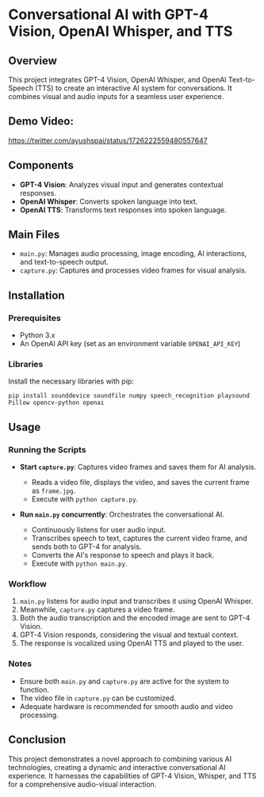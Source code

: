# Conversational AI with GPT-4 Vision, OpenAI Whisper, and TTS

## Overview
This project integrates GPT-4 Vision, OpenAI Whisper, and OpenAI Text-to-Speech (TTS) to create an interactive AI system for conversations. It combines visual and audio inputs for a seamless user experience.

## Demo Video: 
https://twitter.com/ayushspai/status/1726222559480557647

## Components
- **GPT-4 Vision**: Analyzes visual input and generates contextual responses.
- **OpenAI Whisper**: Converts spoken language into text.
- **OpenAI TTS**: Transforms text responses into spoken language.

## Main Files
- `main.py`: Manages audio processing, image encoding, AI interactions, and text-to-speech output.
- `capture.py`: Captures and processes video frames for visual analysis.

## Installation

### Prerequisites
- Python 3.x
- An OpenAI API key (set as an environment variable `OPENAI_API_KEY`)

### Libraries
Install the necessary libraries with pip:
```
pip install sounddevice soundfile numpy speech_recognition playsound Pillow opencv-python openai
```

## Usage

### Running the Scripts
- **Start `capture.py`**: Captures video frames and saves them for AI analysis.
  - Reads a video file, displays the video, and saves the current frame as `frame.jpg`.
  - Execute with `python capture.py`.

- **Run `main.py` concurrently**: Orchestrates the conversational AI.
  - Continuously listens for user audio input.
  - Transcribes speech to text, captures the current video frame, and sends both to GPT-4 for analysis.
  - Converts the AI's response to speech and plays it back.
  - Execute with `python main.py`.

### Workflow
1. `main.py` listens for audio input and transcribes it using OpenAI Whisper.
2. Meanwhile, `capture.py` captures a video frame.
3. Both the audio transcription and the encoded image are sent to GPT-4 Vision.
4. GPT-4 Vision responds, considering the visual and textual context.
5. The response is vocalized using OpenAI TTS and played to the user.

### Notes
- Ensure both `main.py` and `capture.py` are active for the system to function.
- The video file in `capture.py` can be customized.
- Adequate hardware is recommended for smooth audio and video processing.

## Conclusion
This project demonstrates a novel approach to combining various AI technologies, creating a dynamic and interactive conversational AI experience. It harnesses the capabilities of GPT-4 Vision, Whisper, and TTS for a comprehensive audio-visual interaction.

